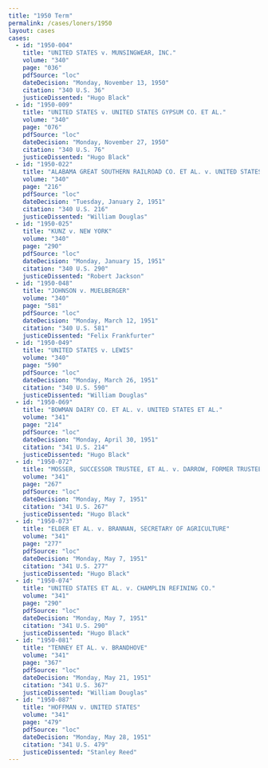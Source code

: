 ```yaml
---
title: "1950 Term"
permalink: /cases/loners/1950
layout: cases
cases:
  - id: "1950-004"
    title: "UNITED STATES v. MUNSINGWEAR, INC."
    volume: "340"
    page: "036"
    pdfSource: "loc"
    dateDecision: "Monday, November 13, 1950"
    citation: "340 U.S. 36"
    justiceDissented: "Hugo Black"
  - id: "1950-009"
    title: "UNITED STATES v. UNITED STATES GYPSUM CO. ET AL."
    volume: "340"
    page: "076"
    pdfSource: "loc"
    dateDecision: "Monday, November 27, 1950"
    citation: "340 U.S. 76"
    justiceDissented: "Hugo Black"
  - id: "1950-022"
    title: "ALABAMA GREAT SOUTHERN RAILROAD CO. ET AL. v. UNITED STATES ET AL."
    volume: "340"
    page: "216"
    pdfSource: "loc"
    dateDecision: "Tuesday, January 2, 1951"
    citation: "340 U.S. 216"
    justiceDissented: "William Douglas"
  - id: "1950-025"
    title: "KUNZ v. NEW YORK"
    volume: "340"
    page: "290"
    pdfSource: "loc"
    dateDecision: "Monday, January 15, 1951"
    citation: "340 U.S. 290"
    justiceDissented: "Robert Jackson"
  - id: "1950-048"
    title: "JOHNSON v. MUELBERGER"
    volume: "340"
    page: "581"
    pdfSource: "loc"
    dateDecision: "Monday, March 12, 1951"
    citation: "340 U.S. 581"
    justiceDissented: "Felix Frankfurter"
  - id: "1950-049"
    title: "UNITED STATES v. LEWIS"
    volume: "340"
    page: "590"
    pdfSource: "loc"
    dateDecision: "Monday, March 26, 1951"
    citation: "340 U.S. 590"
    justiceDissented: "William Douglas"
  - id: "1950-069"
    title: "BOWMAN DAIRY CO. ET AL. v. UNITED STATES ET AL."
    volume: "341"
    page: "214"
    pdfSource: "loc"
    dateDecision: "Monday, April 30, 1951"
    citation: "341 U.S. 214"
    justiceDissented: "Hugo Black"
  - id: "1950-072"
    title: "MOSSER, SUCCESSOR TRUSTEE, ET AL. v. DARROW, FORMER TRUSTEE, ET AL."
    volume: "341"
    page: "267"
    pdfSource: "loc"
    dateDecision: "Monday, May 7, 1951"
    citation: "341 U.S. 267"
    justiceDissented: "Hugo Black"
  - id: "1950-073"
    title: "ELDER ET AL. v. BRANNAN, SECRETARY OF AGRICULTURE"
    volume: "341"
    page: "277"
    pdfSource: "loc"
    dateDecision: "Monday, May 7, 1951"
    citation: "341 U.S. 277"
    justiceDissented: "Hugo Black"
  - id: "1950-074"
    title: "UNITED STATES ET AL. v. CHAMPLIN REFINING CO."
    volume: "341"
    page: "290"
    pdfSource: "loc"
    dateDecision: "Monday, May 7, 1951"
    citation: "341 U.S. 290"
    justiceDissented: "Hugo Black"
  - id: "1950-081"
    title: "TENNEY ET AL. v. BRANDHOVE"
    volume: "341"
    page: "367"
    pdfSource: "loc"
    dateDecision: "Monday, May 21, 1951"
    citation: "341 U.S. 367"
    justiceDissented: "William Douglas"
  - id: "1950-087"
    title: "HOFFMAN v. UNITED STATES"
    volume: "341"
    page: "479"
    pdfSource: "loc"
    dateDecision: "Monday, May 28, 1951"
    citation: "341 U.S. 479"
    justiceDissented: "Stanley Reed"
---
```

